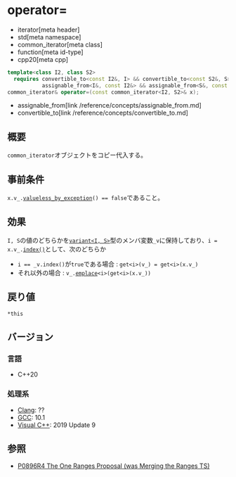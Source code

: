 # operator=
* iterator[meta header]
* std[meta namespace]
* common_iterator[meta class]
* function[meta id-type]
* cpp20[meta cpp]

```cpp
template<class I2, class S2>
  requires convertible_to<const I2&, I> && convertible_to<const S2&, S> &&
           assignable_from<I&, const I2&> && assignable_from<S&, const S2&>
common_iterator& operator=(const common_iterator<I2, S2>& x);
```
* assignable_from[link /reference/concepts/assignable_from.md]
* convertible_to[link /reference/concepts/convertible_to.md]

## 概要

`common_iterator`オブジェクトをコピー代入する。

## 事前条件

`x.v_.`[`valueless_by_exception`](/reference/variant/variant/valueless_by_exception.md)`() == false`であること。

## 効果

`I, S`の値のどちらかを[`variant<I, S>`](/reference/variant/variant.md)型のメンバ変数`_v`に保持しており、`i = x.v_.`[`index()`](/reference/variant/variant/index.md)として、次のどちらか

- `i == _v.index()`が`true`である場合 : `get<i>(v_) = get<i>(x.v_)`
- それ以外の場合 : `v_.`[`emplace`](/reference/variant/variant/emplace.md)`<i>(get<i>(x.v_))`

## 戻り値

`*this`

## バージョン
### 言語
- C++20

### 処理系
- [Clang](/implementation.md#clang): ??
- [GCC](/implementation.md#gcc): 10.1
- [Visual C++](/implementation.md#visual_cpp): 2019 Update 9

## 参照
- [P0896R4 The One Ranges Proposal (was Merging the Ranges TS)](http://www.open-std.org/jtc1/sc22/wg21/docs/papers/2018/p0896r4.pdf)

